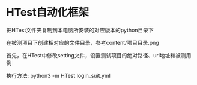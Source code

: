 # HTest自动化框架

把HTest文件夹复制到本电脑所安装的对应版本的python目录下

在被测项目下创建相对应的文件目录，参考content/项目目录.png

首先，在HTest中修改setting文件，设置测试项目的绝对路径、url地址和被测用例

执行方法: python3 -m HTest login_suit.yml

